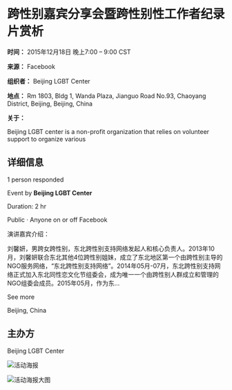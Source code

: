 # 跨性别嘉宾分享会暨跨性别性工作者纪录片赏析

**时间：** 2015年12月18日 晚上7:00 – 9:00 CST

**来源：** Facebook

**组织者：** Beijing LGBT Center

**地点：** Rm 1803, Bldg 1, Wanda Plaza, Jianguo Road No.93, Chaoyang District, Beijing, Beijing, China

**关于：**

Beijing LGBT center is a non-profit organization that relies on volunteer support to organize various

## 详细信息

1 person responded

Event by **Beijing LGBT Center**

Duration: 2 hr

Public · Anyone on or off Facebook

演讲嘉宾介绍：

刘馨妍，男跨女跨性别，东北跨性别支持网络发起人和核心负责人。2013年10月，刘馨妍联合东北其他4位跨性别姐妹，成立了东北地区第一个由跨性别主导的NGO服务网络，“东北跨性别支持网络”。2014年05月-07月，东北跨性别支持网络正式加入东北同性恋文化节组委会，成为唯一一个由跨性别人群成立和管理的NGO组委会成员。2015年05月，作为东…

See more

Beijing, China

## 主办方

Beijing LGBT Center

![活动海报](https://scontent-sjc3-1.xx.fbcdn.net/v/t39.30808-6/464597745_8706404329419282_2159362306224310143_n.jpg?stp=dst-jpg_fb50_s320x320_tt6&_nc_cat=105&ccb=1-7&_nc_sid=75d36f&_nc_ohc=u6b1sRvf2mwQ7kNvgFWdhf0&_nc_oc=AdjK-LCg9BPw-Xh8-TiWyuhSjX19oo2vMtafCw9MDT9H76pFELE2hmAxDe5gC8CNCB0&_nc_zt=23&_nc_ht=scontent-sjc3-1.xx&_nc_gid=ADHCjusF7OsLZq2cv50LNFz&oh=00_AYCdI8S5PC3osc2cdMo_AfPXnQiubE3f4qCJgm32_iJgBg&oe=67CA1FF7)

![活动海报大图](https://scontent-sjc3-1.xx.fbcdn.net/v/t39.30808-6/464597745_8706404329419282_2159362306224310143_n.jpg?stp=dst-jpg_s960x960_tt6&_nc_cat=105&ccb=1-7&_nc_sid=75d36f&_nc_ohc=u6b1sRvf2mwQ7kNvgFWdhf0&_nc_oc=AdjK-LCg9BPw-Xh8-TiWyuhSjX19oo2vMtafCw9MDT9H76pFELE2hmAxDe5gC8CNCB0&_nc_zt=23&_nc_ht=scontent-sjc3-1.xx&_nc_gid=ADHCjusF7OsLZq2cv50LNFz&oh=00_AYD5RRJeYyOtAu9bCptrX6sJlM4M9uYB-8WXCjkIhmtAog&oe=67CA1FF7)

